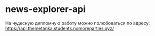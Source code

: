 # news-explorer-api

На чудесную дипломную работу можно полюбоваться по адресу:
https://api.themetanka.students.nomoreparties.xyz/